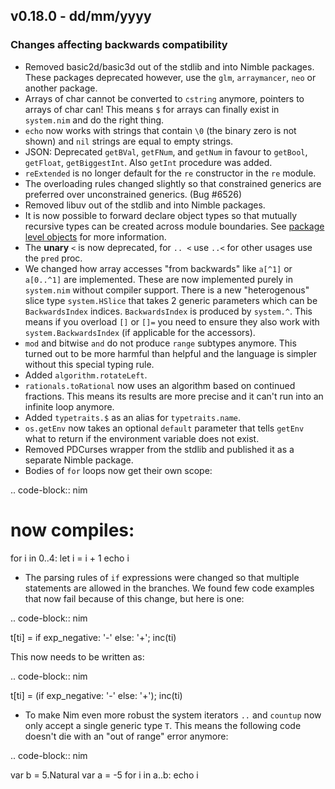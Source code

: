 ## v0.18.0 - dd/mm/yyyy

### Changes affecting backwards compatibility

- Removed basic2d/basic3d out of the stdlib and into Nimble packages.
  These packages deprecated however, use the ``glm``, ``arraymancer``, ``neo``
  or another package.
- Arrays of char cannot be converted to ``cstring`` anymore, pointers to
  arrays of char can! This means ``$`` for arrays can finally exist
  in ``system.nim`` and do the right thing.
- ``echo`` now works with strings that contain ``\0`` (the binary zero is not
  shown) and ``nil`` strings are equal to empty strings.
- JSON: Deprecated `getBVal`, `getFNum`, and `getNum` in favour to
  `getBool`, `getFloat`, `getBiggestInt`. Also `getInt` procedure was added.
- `reExtended` is no longer default for the `re` constructor in the `re`
  module.
- The overloading rules changed slightly so that constrained generics are
  preferred over unconstrained generics. (Bug #6526)
- Removed libuv out of the stdlib and into Nimble packages.
- It is now possible to forward declare object types so that mutually
  recursive types can be created across module boundaries. See
  [package level objects](https://nim-lang.org/docs/manual.html#package-level-objects)
  for more information.
- The **unary** ``<`` is now deprecated, for ``.. <`` use ``..<`` for other usages
  use the ``pred`` proc.
- We changed how array accesses "from backwards" like ``a[^1]`` or ``a[0..^1]`` are
  implemented. These are now implemented purely in ``system.nim`` without compiler
  support. There is a new "heterogenous" slice type ``system.HSlice`` that takes 2
  generic parameters which can be ``BackwardsIndex`` indices. ``BackwardsIndex`` is
  produced by ``system.^``.
  This means if you overload ``[]`` or ``[]=`` you need to ensure they also work
  with ``system.BackwardsIndex`` (if applicable for the accessors).
- ``mod`` and bitwise ``and`` do not produce ``range`` subtypes anymore. This
  turned out to be more harmful than helpful and the language is simpler
  without this special typing rule.
- Added ``algorithm.rotateLeft``.
- ``rationals.toRational`` now uses an algorithm based on continued fractions.
  This means its results are more precise and it can't run into an infinite loop
  anymore.
- Added ``typetraits.$`` as an alias for ``typetraits.name``.
- ``os.getEnv`` now takes an optional ``default`` parameter that tells ``getEnv``
  what to return if the environment variable does not exist.
- Removed PDCurses wrapper from the stdlib and published it as a separate
  Nimble package.
- Bodies of ``for`` loops now get their own scope:

.. code-block:: nim
  # now compiles:
  for i in 0..4:
    let i = i + 1
    echo i

- The parsing rules of ``if`` expressions were changed so that multiple
  statements are allowed in the branches. We found few code examples that
  now fail because of this change, but here is one:

.. code-block:: nim

  t[ti] = if exp_negative: '-' else: '+'; inc(ti)

This now needs to be written as:

.. code-block:: nim

  t[ti] = (if exp_negative: '-' else: '+'); inc(ti)

- To make Nim even more robust the system iterators ``..`` and ``countup``
  now only accept a single generic type ``T``. This means the following code
  doesn't die with an "out of range" error anymore:

.. code-block:: nim

  var b = 5.Natural
  var a = -5
  for i in a..b:
    echo i

